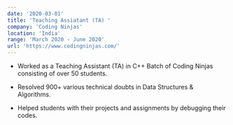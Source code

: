 ```yaml
---
date: '2020-03-01'
title: 'Teaching Assiatant (TA) '
company: 'Coding Ninjas'
location: 'India'
range: 'March 2020 - June 2020'
url: 'https://www.codingninjas.com/'
---
```


- Worked as a Teaching Assistant (TA) in C++ Batch of Coding Ninjas consisting of over 50 students.

- Resolved 900+ various technical doubts in Data Structures & Algorithms.

- Helped students with their projects and assignments by debugging their codes.
